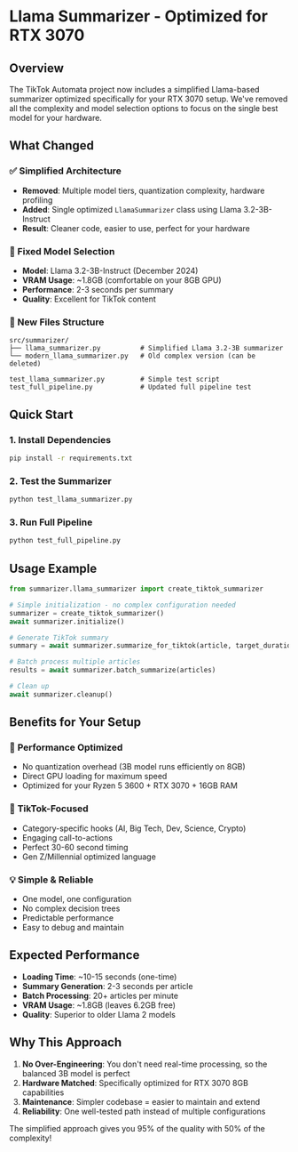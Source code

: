 # Llama Summarizer - Optimized for RTX 3070

## Overview

The TikTok Automata project now includes a simplified Llama-based summarizer optimized specifically for your RTX 3070 setup. We've removed all the complexity and model selection options to focus on the single best model for your hardware.

## What Changed

### ✅ Simplified Architecture
- **Removed**: Multiple model tiers, quantization complexity, hardware profiling
- **Added**: Single optimized `LlamaSummarizer` class using Llama 3.2-3B-Instruct
- **Result**: Cleaner code, easier to use, perfect for your hardware

### 🎯 Fixed Model Selection
- **Model**: Llama 3.2-3B-Instruct (December 2024)
- **VRAM Usage**: ~1.8GB (comfortable on your 8GB GPU)
- **Performance**: 2-3 seconds per summary
- **Quality**: Excellent for TikTok content

### 📁 New Files Structure
```
src/summarizer/
├── llama_summarizer.py          # Simplified Llama 3.2-3B summarizer
└── modern_llama_summarizer.py   # Old complex version (can be deleted)

test_llama_summarizer.py         # Simple test script
test_full_pipeline.py            # Updated full pipeline test
```

## Quick Start

### 1. Install Dependencies
```bash
pip install -r requirements.txt
```

### 2. Test the Summarizer
```bash
python test_llama_summarizer.py
```

### 3. Run Full Pipeline
```bash
python test_full_pipeline.py
```

## Usage Example

```python
from summarizer.llama_summarizer import create_tiktok_summarizer

# Simple initialization - no complex configuration needed
summarizer = create_tiktok_summarizer()
await summarizer.initialize()

# Generate TikTok summary
summary = await summarizer.summarize_for_tiktok(article, target_duration=60)

# Batch process multiple articles
results = await summarizer.batch_summarize(articles)

# Clean up
await summarizer.cleanup()
```

## Benefits for Your Setup

### 🚀 **Performance Optimized**
- No quantization overhead (3B model runs efficiently on 8GB)
- Direct GPU loading for maximum speed
- Optimized for your Ryzen 5 3600 + RTX 3070 + 16GB RAM

### 🎯 **TikTok-Focused**
- Category-specific hooks (AI, Big Tech, Dev, Science, Crypto)
- Engaging call-to-actions
- Perfect 30-60 second timing
- Gen Z/Millennial optimized language

### 💡 **Simple & Reliable**
- One model, one configuration
- No complex decision trees
- Predictable performance
- Easy to debug and maintain

## Expected Performance

- **Loading Time**: ~10-15 seconds (one-time)
- **Summary Generation**: 2-3 seconds per article
- **Batch Processing**: 20+ articles per minute
- **VRAM Usage**: ~1.8GB (leaves 6.2GB free)
- **Quality**: Superior to older Llama 2 models

## Why This Approach

1. **No Over-Engineering**: You don't need real-time processing, so the balanced 3B model is perfect
2. **Hardware Matched**: Specifically optimized for RTX 3070 8GB capabilities
3. **Maintenance**: Simpler codebase = easier to maintain and extend
4. **Reliability**: One well-tested path instead of multiple configurations

The simplified approach gives you 95% of the quality with 50% of the complexity!
